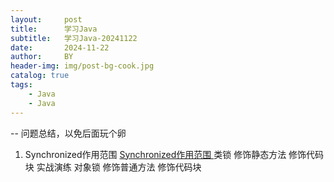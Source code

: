 ```yaml
---
layout:     post
title:      学习Java
subtitle:   学习Java-20241122
date:       2024-11-22
author:     BY
header-img: img/post-bg-cook.jpg
catalog: true
tags:
    - Java
    - Java
---
```



-- 问题总结，以免后面玩个卵


1. Synchronized作用范围
   <a href = 'https://cloud.tencent.com/developer/article/2184243'> Synchronized作用范围 </a>
 类锁
    修饰静态方法
    修饰代码块
    实战演练
对象锁
    修饰普通方法
  修饰代码块






